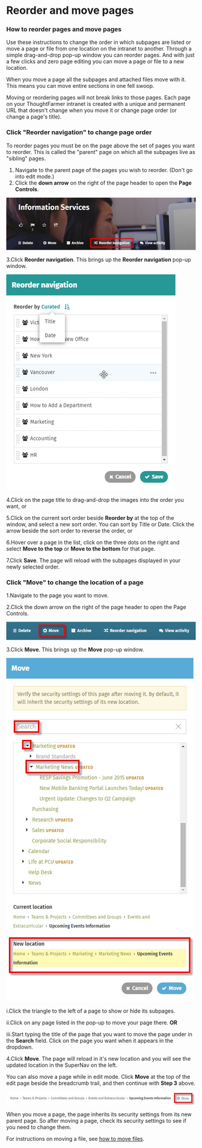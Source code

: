# Reorder and move pages



### How to reorder pages and move pages

Use these instructions to change the order in which subpages are listed or move a page or file from one location on the intranet to another. Through a simple drag-and-drop pop-up window you can reorder pages. And with just a few clicks and zero page editing you can move a page or file to a new location.  
  
When you move a page all the subpages and attached files move with it. This means you can move entire sections in one fell swoop.  
  
Moving or reordering pages will not break links to those pages. Each page on your ThoughtFarmer intranet is created with a unique and permanent URL that doesn't change when you move it or change page order \(or change a page's title\).

### Click "Reorder navigation" to change page order

To reorder pages you must be on the page above the set of pages you want to reorder. This is called the "parent" page on which all the subpages live as "sibling" pages.

1. Navigate to the parent page of the pages you wish to reorder. \(Don't go into edit mode.\)
2. Click the **down arrow** on the right of the page header to open the **Page Controls**.

![](../../.gitbook/assets/1%20%2840%29.jpg)

3.Click **Reorder navigation**. This brings up the **Reorder navigation** pop-up window.

![](../../.gitbook/assets/8.7user102528roerderpages.png)



4.Click on the page title to drag-and-drop the images into the order you want, or

5.Click on the current sort order beside **Reorder by** at the top of the window, and select a new sort order. You can sort by Title or Date. Click the arrow beside the sort order to reverse the order, or

6.Hover over a page in the list, click on the three dots on the right and select **Move to the top** or **Move to the bottom** for that page.

7.Click **Save**. The page will reload with the subpages displayed in your newly selected order.

### Click "Move" to change the location of a page

1.Navigate to the page you want to move.

2.Click the down arrow on the right of the page header to open the Page Controls.

![](../../.gitbook/assets/2%20%2849%29.jpg)

3.Click **Move**. This brings up the **Move** pop-up window.  


![](../../.gitbook/assets/3%20%2846%29.jpg)



i.Click the triangle to the left of a page to show or hide its subpages.

ii.Click on any page listed in the pop-up to move your page there. **OR**

iii.Start typing the title of the page that you want to move the page under in the **Search** field. Click on the page you want when it appears in the dropdown.

4.Click **Move**. The page will reload in it's new location and you will see the updated location in the SuperNav on the left.

You can also move a page while in edit mode. Click **Move** at the top of the edit page beside the breadcrumb trail, and then continue with **Step 3** above.

![](../../.gitbook/assets/888.jpg)

When you move a page, the page inherits its security settings from its new parent page. So after moving a page, check its security settings to see if you need to change them.  
  
For instructions on moving a file, see [how to move files](../add-and-edit-files/attach-and-reorder-files.md).

